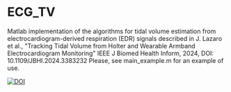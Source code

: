 # ECG_TV
Matlab implementation of the algorithms for tidal volume estimation from electrocardiogram-derived respiration (EDR) signals described in J. Lazaro et al., "Tracking Tidal Volume from Holter and Wearable Armband Electrocardiogram Monitoring" IEEE J Biomed Health Inform, 2024, DOI: 10.1109/JBHI.2024.3383232
Please, see main_example.m for an example of use.

[![DOI](https://zenodo.org/badge/DOI/10.5281/zenodo.14186358.svg)](https://doi.org/10.5281/zenodo.14186358)
